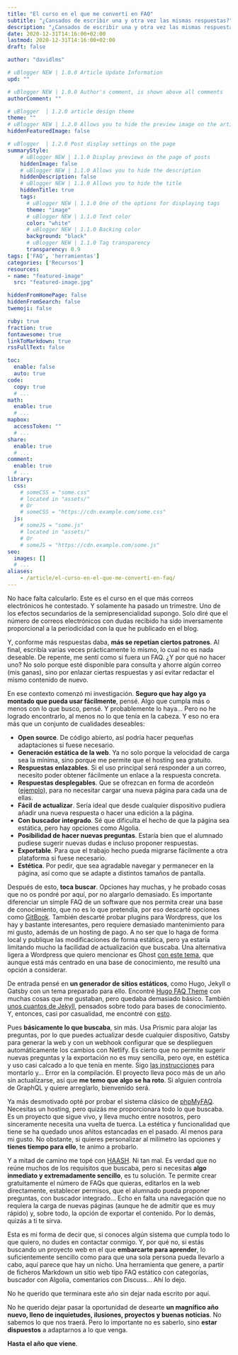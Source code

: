 ```yaml
---
title: "El curso en el que me convertí en FAQ"
subtitle: "¿Cansados de escribir una y otra vez las mismas respuestas?"
description: "¿Cansados de escribir una y otra vez las mismas respuestas?"
date: 2020-12-31T14:16:00+02:00
lastmod: 2020-12-31T14:16:00+02:00
draft: false

author: "davidlms"

# uBlogger NEW | 1.0.0 Article Update Information
upd: ""

# uBlogger NEW | 1.0.0 Author's comment, is shown above all comments
authorComment: ""

# uBlogger  | 1.2.0 article design theme
theme: ""
# uBlogger NEW | 1.2.0 Allows you to hide the preview image on the article page
hiddenFeaturedImage: false

# uBlogger  | 1.2.0 Post display settings on the page
summaryStyle:
    # uBlogger NEW | 1.1.0 Display previews on the page of posts
    hiddenImage: false
    # uBlogger NEW | 1.1.0 Allows you to hide the description
    hiddenDescription: false
    # uBlogger NEW | 1.1.0 Allows you to hide the title
    hiddenTitle: true
    tags:
      # uBlogger NEW | 1.1.0 One of the options for displaying tags
      theme: "image"
      # uBlogger NEW | 1.1.0 Text color
      color: "white"
      # uBlogger NEW | 1.1.0 Backing color
      background: "black"
      # uBlogger NEW | 1.1.0 Tag transparency
      transparency: 0.9
tags: ['FAQ', 'herramientas']
categories: ['Recursos']
resources:
- name: "featured-image"
  src: "featured-image.jpg"

hiddenFromHomePage: false
hiddenFromSearch: false
twemoji: false

ruby: true
fraction: true
fontawesome: true
linkToMarkdown: true
rssFullText: false

toc:
  enable: false
  auto: true
code:
  copy: true
  # ...
math:
  enable: true
  # ...
mapbox:
  accessToken: ""
  # ...
share:
  enable: true
  # ...
comment:
  enable: true
  # ...
library:
  css:
    # someCSS = "some.css"
    # located in "assets/"
    # Or
    # someCSS = "https://cdn.example.com/some.css"
  js:
    # someJS = "some.js"
    # located in "assets/"
    # Or
    # someJS = "https://cdn.example.com/some.js"
seo:
  images: []
  # ...
aliases:
    - /article/el-curso-en-el-que-me-convertí-en-faq/
---
```


No hace falta calcularlo. Este es el curso en el que más correos electrónicos he contestado. Y solamente ha pasado un trimestre. Uno de los efectos secundarios de la semipresencialidad supongo. Solo diré que el número de correos electrónicos con dudas recibido ha sido inversamente proporcional a la periodicidad con la que he publicado en el blog.

Y, conforme más respuestas daba, **más se repetían ciertos patrones**. Al final, escribía varias veces prácticamente lo mismo, lo cual no es nada deseable. De repente, me sentí como si fuera un FAQ. ¿Y por qué no hacer uno? No solo porque esté disponible para consulta y ahorre algún correo (mis ganas), sino por enlazar ciertas respuestas y así evitar redactar el mismo contenido de nuevo.

En ese contexto comenzó mi investigación. **Seguro que hay algo ya montado que pueda usar fácilmente**, pensé. Algo que cumpla más o menos con lo que busco, pensé. Y probablemente lo haya… Pero no he logrado encontrarlo, al menos no lo que tenía en la cabeza. Y eso no era más que un conjunto de cualidades deseables:

* **Open source**. De código abierto, así podría hacer pequeñas adaptaciones si fuese necesario.
* **Generación estática de la web**. Ya no solo porque la velocidad de carga sea la mínima, sino porque me permite que el hosting sea gratuito.
* **Respuestas enlazables**. Si el uso principal será responder a un correo, necesito poder obtener fácilmente un enlace a la respuesta concreta.
* **Respuestas desplegables**. Que se ofrezcan en forma de acordeón ([ejemplo](https://jqueryui.com/accordion/)), para no necesitar cargar una nueva página para cada una de ellas.
* **Fácil de actualizar**. Sería ideal que desde cualquier dispositivo pudiera añadir una nueva respuesta o hacer una edición a la página.
* **Con buscador integrado**. Sé que dificulta el hecho de que la página sea estática, pero hay opciones como Algolia.
* **Posibilidad de hacer nuevas preguntas**. Estaría bien que el alumnado pudiese sugerir nuevas dudas e incluso proponer respuestas.
* **Exportable**. Para que el trabajo hecho pueda migrarse fácilmente a otra plataforma si fuese necesario.
* **Estética**. Por pedir, que sea agradable navegar y permanecer en la página, así como que se adapte a distintos tamaños de pantalla.

Después de esto, **toca buscar**. Opciones hay muchas, y he probado cosas que no os pondré por aquí, por no alargarlo demasiado. Es importante diferenciar un simple FAQ de un software que nos permita crear una base de conocimiento, que no es lo que pretendía, por eso descarté opciones como [GitBook](https://www.gitbook.com/). También descarté probar plugins para Wordpress, que los hay y bastante interesantes, pero requiere demasiado mantenimiento para mi gusto, además de un hosting de pago. A no ser que lo haga de forma local y publique las modificaciones de forma estática, pero ya estaría limitando mucho la facilidad de actualización que buscaba. Una alternativa ligera a Wordpress que quiero mencionar es Ghost [con este tema](https://themeforest.net/item/digidocs-documentation-and-knowledge-base-ghost-theme/25719922), que aunque está más centrado en una base de conocimiento, me resultó una opción a considerar.

De entrada pensé en **un generador de sitios estáticos**, como Hugo, Jekyll o Gatsby con un tema preparado para ello. Encontré [Hugo FAQ Theme](https://themes.gohugo.io/hugo-faq-theme/) con muchas cosas que me gustaban, pero quedaba demasiado básico. También [unos cuantos de Jekyll](https://jekyllthemes.io/jekyll-documentation-themes), pensados sobre todo para bases de conocimiento. Y, entonces, casi por casualidad, me encontré con [esto](https://gatsby-theme-faqs.netlify.app/faq).

Pues **básicamente lo que buscaba**, sin más. Usa Prismic para alojar las preguntas, por lo que puedes actualizar desde cualquier dispositivo, Gatsby para generar la web y con un webhook configurar que se desplieguen automáticamente los cambios con Netlify. Es cierto que no permite sugerir nuevas preguntas y la exportación no es muy sencilla, pero oye, en estética y uso casi calcado a lo que tenía en mente. Sigo [las instrucciones](https://github.com/littleplusbig/gatsby-theme-faqs-prismic) para montarlo y… Error en la compilación. El proyecto lleva poco más de un año sin actualizarse, así que **me temo que algo se ha roto**. Si alguien controla de GraphQL y quiere arreglarlo, bienvenido será.

Ya más desmotivado opté por probar el sistema clásico de [phpMyFAQ](https://www.phpmyfaq.de/). Necesitas un hosting, pero quizás me proporcionara todo lo que buscaba. Es un proyecto que sigue vivo, y lleva mucho entre nosotros, pero sinceramente necesita una vuelta de tuerca. La estética y funcionalidad que tiene se ha quedado unos añitos estancadas en el pasado. Al menos para mi gusto. No obstante, si quieres personalizar al milímetro las opciones y **tienes tiempo para ello**, te animo a probarlo.

Y a mitad de camino me topé con [HAASH](https://haash.io/). Ni tan mal. Es verdad que no reúne muchos de los requisitos que buscaba, pero si necesitas **algo inmediato y extremadamente sencillo**, es tu solución. Te permite crear gratuitamente el número de FAQs que quieras, editarlos en la web directamente, establecer permisos, que el alumnado pueda proponer preguntas, con buscador integrado… Echo en falta una navegación que no requiera la carga de nuevas páginas (aunque he de admitir que es muy rápido) y, sobre todo, la opción de exportar el contenido. Por lo demás, quizás a ti te sirva.

Esta es mi forma de decir que, si conoces algún sistema que cumpla todo lo que quiero, no dudes en contactar conmigo. Y, por qué no, si estás buscando un proyecto web en el que **embarcarte para aprender**, lo suficientemente sencillo como para que una sola persona pueda llevarlo a cabo, aquí parece que hay un nicho. Una herramienta que genere, a partir de ficheros Markdown un sitio web tipo FAQ estático con categorías, buscador con Algolia, comentarios con Discuss... Ahí lo dejo.

No he querido que terminara este año sin dejar nada escrito por aquí. 

No he querido dejar pasar la oportunidad de desearte **un magnífico año nuevo, lleno de inquietudes, ilusiones, proyectos y buenas noticias**. No sabemos lo que nos traerá. Pero lo importante no es saberlo, sino **estar dispuestos** a adaptarnos a lo que venga.

**Hasta el año que viene**.